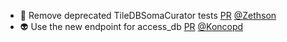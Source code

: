 - 🎨 Remove deprecated TileDBSomaCurator tests [PR](https://github.com/laminlabs/lamindb/pull/3135) [@Zethson](https://github.com/Zethson)
- 👽️ Use the new endpoint for access_db [PR](https://github.com/laminlabs/lamindb-setup/pull/1155) [@Koncopd](https://github.com/Koncopd)

